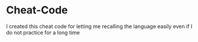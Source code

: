 # Cheat-Code

I created this cheat code for letting me recalling the language easily even if I do not practice for a long time
